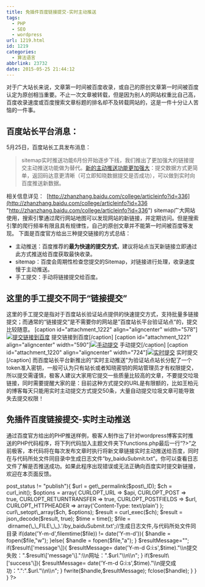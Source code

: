 ```yaml
---
title: 免插件百度链接提交-实时主动推送
tags:
  - PHP
  - SEO
  - wordpress
url: 1219.html
id: 1219
categories:
  - 算法语言
abbrlink: 23732
date: 2015-05-25 21:44:12
---
```


对于广大站长来说，文章第一时间被百度收录，或自己的原创文章第一时间被百度认定为原创相当重要。不止一次文章被转载，但是因为别人的网站权重比自己高，百度收录速度或百度搜索文章标题的排名却不及转载网站的，这是一件十分让人苦恼的一件事。

百度站长平台消息：
---------

5月25日，百度站长工具发布消息：

> sitemap实时推送功能6月份开始逐步下线，我们推出了更加强大的链接提交主动推送功能做为替代。[新的主动推送功能更加强大](http://zhanzhang.baidu.com/college/articleinfo?id=336)：提交数据方式更简单，返回码达意更清晰（可立即知晓数据提交是否成功），可以做到实时向百度推送新数据。

相关信息详见：  [http://zhanzhang.baidu.com/college/articleinfo?id=336](http://zhanzhang.baidu.com/college/articleinfo?id=336 "http://zhanzhang.baidu.com/college/articleinfo?id=336") sitemap广大网站使用，搜索引擎通过爬行网站地图可以发现网站的新链接，并定期访问。但是搜索引擎的爬行频率有限且具有规律性，自己的原创文章并不能第一时间被百度等发现。 下面是百度官方给出三种提交链接的方式总结：

*   主动推送：百度推荐的**最为快速的提交方式**，建议将站点当天新链接立即通过此方式推送给百度获取最快收录。
*   sitemap：百度会周期性检查您提交的Sitemap，对链接进行处理，收录速度慢于主动推送。
*   手工提交：手动将链接提交给百度。

这里的手工提交不同于“链接提交”
----------------

这里的手工提交是指对于百度站长验证站点提供的快速提交方式，支持批量多链接提交；而通常的“链接提交”是不需要你的网站是”百度站长平台验证站点“的，提交比较随意。 \[caption id="attachment_1222" align="aligncenter" width="578"\][![提交链接到百度](http://wangbaiyuan.cn/wp-content/uploads/2015/05/wangbaiyuan.cn_2015-05-26_00-01-43.jpg)](http://wangbaiyuan.cn/wp-content/uploads/2015/05/wangbaiyuan.cn_2015-05-26_00-01-43.jpg) 提交链接到百度\[/caption\] \[caption id="attachment_1221" align="aligncenter" width="590"\][![手动提交](http://wangbaiyuan.cn/wp-content/uploads/2015/05/wangbaiyuan.cn_2015-05-26_00-01-41.jpg)](http://wangbaiyuan.cn/wp-content/uploads/2015/05/wangbaiyuan.cn_2015-05-26_00-01-41.jpg) 手动提交\[/caption\] \[caption id="attachment_1220" align="aligncenter" width="724"\][![实时提交](http://wangbaiyuan.cn/wp-content/uploads/2015/05/wangbaiyuan.cn_2015-05-26_00-01-38.jpg)](http://wangbaiyuan.cn/wp-content/uploads/2015/05/wangbaiyuan.cn_2015-05-26_00-01-38.jpg) 实时提交\[/caption\] 而百度站长平台新推出的“实时主动推送”为验证站点站长分配了一个token准入密钥，一般可认为只有站长或者知晓密钥的网站管理员才有权限提交，所以提交需谨慎，极客人建议大家用它提交一些质量比较高的文章，不要提交垃圾链接，同时需要提醒大家的是：目前这种方式提交的URL是有限额的，比如王柏元的博客每天只能用实时主动提交方式提交50条，大量自动提交垃圾文章可能导致失去提交权限！

免插件百度链接提交-实时主动推送
----------------

通过百度官方给出的PHP推送样例，极客人制作出了针对wordpress博客实时推送的PHP代码程序，将下列代码加入主题文件夹下functions.php最后一行“?>”之前极客，本代码将在每次发布文章时执行将新文章链接实时主动推送给百度，同时在与代码所处文件同目录中生成日志文件“by_baiduSubmit.txt”。你可以查看日志文件了解是否推送成功。如果此程序出现错误或无法正确向百度实时提交新链接，欢迎在本页面反馈。

<?php 
date\_default\_timezone_set('Asia/Shanghai');
add\_action('publish\_post', 'publish\_bd\_submit', 999);
function publish\_bd\_submit($post_ID){
    global $post;
    $bd\_submit\_enabled = true;
    if($bd\_submit\_enabled){
        $bd\_submit\_site = "wangbaiyuan.cn";//此处填写你的域名
        $bd\_submit\_token ="yourtoken";//此处填写你的token
        $api ="http://data.zz.baidu.com/urls?site=".$bd\_submit\_site."&token=".$bd\_submit\_token;
        if($post->post_status != "publish"){
            $url = get\_permalink($post\_ID);
            $ch = curl_init();
            $options =  array(
                CURLOPT_URL => $api,
                CURLOPT_POST => true,
                CURLOPT_RETURNTRANSFER => true,
                CURLOPT_POSTFIELDS => $url,
                CURLOPT_HTTPHEADER => array('Content-Type: text/plain')
            );
            curl\_setopt\_array($ch, $options);
            $result = curl_exec($ch);
            $result = json_decode($result, true);
			     $time = time();
                $file =  dirname(\_\_FILE\_\_).'/by_baiduSubmit.txt';//生成日志文件,与代码所处文件同目录
                if(date('Y-m-d',filemtime($file)) != date('Y-m-d')){
                    $handle = fopen($file,"w");
                }else{
                    $handle = fopen($file,"a");
                }
		$resultMessage="";
            if($result\['message'\]){
               $resultMessage= date('Y-m-d G:i:s',$time)."\\n提交失败：".$result\['message'\].":\\n网址：".$url."\\n\\n";
            }
            if($result\['success'\]){
$resultMessage= date('Y-m-d G:i:s',$time)."\\n提交成功：".":".$url."\\n\\n";
            }
                fwrite($handle,$resultMessage);
                fclose($handle);
        }
    }
}
?>